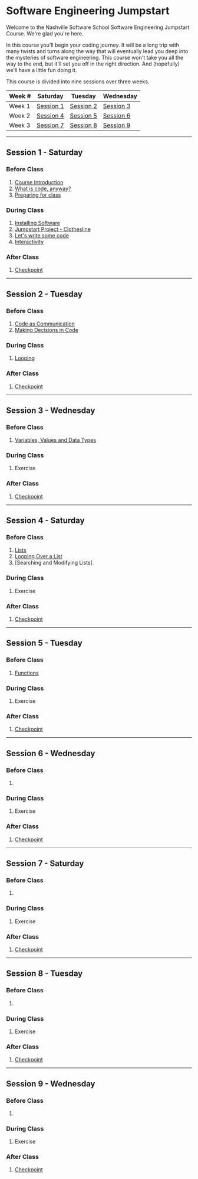 # Software Engineering Jumpstart

Welcome to the Nashville Software School Software Engineering Jumpstart Course. We're glad you're here.

In this course you'll begin your coding journey. It will be a long trip with many twists and turns along the way that will eventually lead you deep into the mysteries of software engineering. This course won't take you all the way to the end, but it'll set you off in the right direction. And (hopefully) we'll have a little fun doing it.

This course is divided into nine sessions over three weeks.

| Week # | Saturday                | Tuesday                 | Wednesday               |
| ------ | ----------------------- | ----------------------- | ----------------------- |
| Week 1 | [Session 1](#session-1) | [Session 2](#session-2) | [Session 3](#session-3) |
| Week 2 | [Session 4](#session-4) | [Session 5](#session-5) | [Session 6](#session-6) |
| Week 3 | [Session 7](#session-7) | [Session 8](#session-8) | [Session 9](#session-9) |

---

## Session 1 - Saturday

### Before Class

1. [Course Introduction](./sessions/session1/prework/course_intro.md)
1. [What is code, anyway?](./sessions/session1/prework/what_is_code.md)
1. [Preparing for class](./sessions/session1/prework/prep_for_first_class.md)

### During Class

1. [Installing Software](./sessions/session1/classroom/installations.md)
1. [Jumpstart Project - Clothesline](./projects/clothesline/clothesline.md)
1. [Let's write some code](./sessions/session1/classroom/hello_world.md)
1. [Interactivity](./sessions/session1/classroom/interactivity.md)

### After Class

1. [Checkpoint](./sessions/session1/wrapup/checkpoint.md)

---

## Session 2 - Tuesday

### Before Class

1. [Code as Communication](./sessions/session2/prework/code_as_communication.md)
1. [Making Decisions in Code](./sessions/session2/prework/if_statements.md)

### During Class

1. [Looping](./sessions/session2/classroom/while_loop.md)

### After Class

1. [Checkpoint](./sessions/session2/wrapup/checkpoint.md)

---

## Session 3 - Wednesday

### Before Class

1. [Variables, Values and Data Types](./sessions/session3/prework/data_types.md)

### During Class

1. Exercise

### After Class

1. [Checkpoint](./sessions/session3/wrapup/checkpoint.md)

---

## Session 4 - Saturday

### Before Class

1. [Lists](./sessions/session4/prework/lists.md)
1. [Looping Over a List](./sessions/session4/prework/for_loop.md)
1. [Searching and Modifying Lists]

### During Class

1. Exercise

### After Class

1. [Checkpoint](./sessions/session4/wrapup/checkpoint.md)

---

## Session 5 - Tuesday

### Before Class

1. [Functions](./sessions/session5/prework/functions.md)

### During Class

1. Exercise

### After Class

1. [Checkpoint](./sessions/session5/wrapup/checkpoint.md)

---

## Session 6 - Wednesday

### Before Class

1. 

### During Class

1. Exercise

### After Class

1. [Checkpoint](./sessions/session6/wrapup/checkpoint.md)

---

## Session 7 - Saturday

### Before Class

1. 

### During Class

1. Exercise

### After Class

1. [Checkpoint](./sessions/session7/wrapup/checkpoint.md)

---

## Session 8 - Tuesday

### Before Class

1. 

### During Class

1. Exercise

### After Class

1. [Checkpoint](./sessions/session8/wrapup/checkpoint.md)

---

## Session 9 - Wednesday

### Before Class

1. 

### During Class

1. Exercise

### After Class

1. [Checkpoint](./sessions/session9/wrapup/checkpoint.md)
